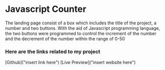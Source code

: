# Javascript Counter

The landing page consist of a box which includes the title of the project, a number and two buttons. With the aid of Javascript programming language, the two buttons were programmed to control the increment of the number and the decrement of the number within the range of 0-50

### Here are the links related to my project
[Github]("insert link here")
[Live Preview]("insert website here")
